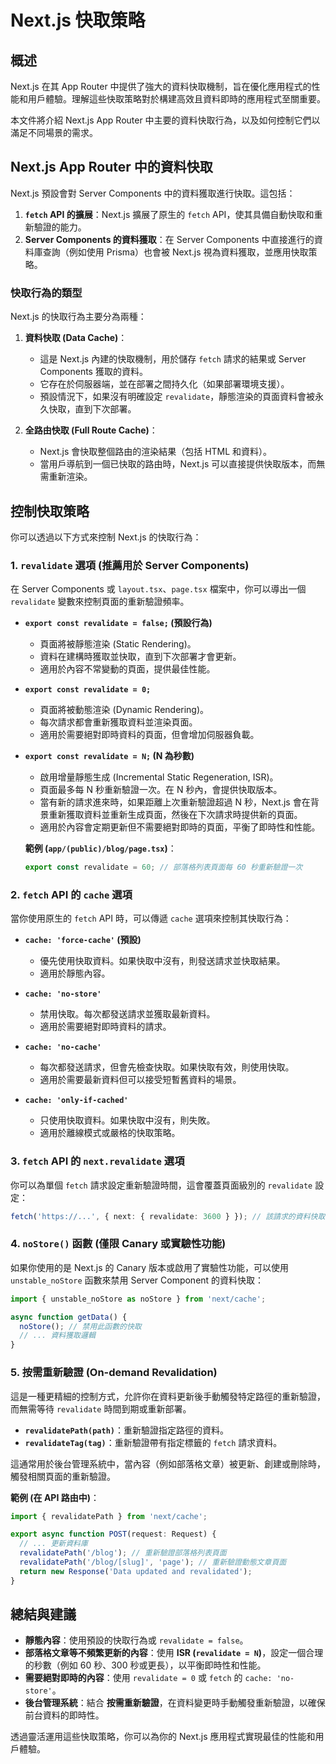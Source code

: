 # Next.js 快取策略

## 概述

Next.js 在其 App Router 中提供了強大的資料快取機制，旨在優化應用程式的性能和用戶體驗。理解這些快取策略對於構建高效且資料即時的應用程式至關重要。

本文件將介紹 Next.js App Router 中主要的資料快取行為，以及如何控制它們以滿足不同場景的需求。

## Next.js App Router 中的資料快取

Next.js 預設會對 Server Components 中的資料獲取進行快取。這包括：

1.  **`fetch` API 的擴展**：Next.js 擴展了原生的 `fetch` API，使其具備自動快取和重新驗證的能力。
2.  **Server Components 的資料獲取**：在 Server Components 中直接進行的資料庫查詢（例如使用 Prisma）也會被 Next.js 視為資料獲取，並應用快取策略。

### 快取行為的類型

Next.js 的快取行為主要分為兩種：

1.  **資料快取 (Data Cache)**：
    *   這是 Next.js 內建的快取機制，用於儲存 `fetch` 請求的結果或 Server Components 獲取的資料。
    *   它存在於伺服器端，並在部署之間持久化（如果部署環境支援）。
    *   預設情況下，如果沒有明確設定 `revalidate`，靜態渲染的頁面資料會被永久快取，直到下次部署。

2.  **全路由快取 (Full Route Cache)**：
    *   Next.js 會快取整個路由的渲染結果（包括 HTML 和資料）。
    *   當用戶導航到一個已快取的路由時，Next.js 可以直接提供快取版本，而無需重新渲染。

## 控制快取策略

你可以透過以下方式來控制 Next.js 的快取行為：

### 1. `revalidate` 選項 (推薦用於 Server Components)

在 Server Components 或 `layout.tsx`、`page.tsx` 檔案中，你可以導出一個 `revalidate` 變數來控制頁面的重新驗證頻率。

*   **`export const revalidate = false;` (預設行為)**
    *   頁面將被靜態渲染 (Static Rendering)。
    *   資料在建構時獲取並快取，直到下次部署才會更新。
    *   適用於內容不常變動的頁面，提供最佳性能。

*   **`export const revalidate = 0;`**
    *   頁面將被動態渲染 (Dynamic Rendering)。
    *   每次請求都會重新獲取資料並渲染頁面。
    *   適用於需要絕對即時資料的頁面，但會增加伺服器負載。

*   **`export const revalidate = N;` (N 為秒數)**
    *   啟用增量靜態生成 (Incremental Static Regeneration, ISR)。
    *   頁面最多每 N 秒重新驗證一次。在 N 秒內，會提供快取版本。
    *   當有新的請求進來時，如果距離上次重新驗證超過 N 秒，Next.js 會在背景重新獲取資料並重新生成頁面，然後在下次請求時提供新的頁面。
    *   適用於內容會定期更新但不需要絕對即時的頁面，平衡了即時性和性能。

    **範例 (`app/(public)/blog/page.tsx`)**：
    ```typescript
    export const revalidate = 60; // 部落格列表頁面每 60 秒重新驗證一次
    ```

### 2. `fetch` API 的 `cache` 選項

當你使用原生的 `fetch` API 時，可以傳遞 `cache` 選項來控制其快取行為：

*   **`cache: 'force-cache'` (預設)**
    *   優先使用快取資料。如果快取中沒有，則發送請求並快取結果。
    *   適用於靜態內容。

*   **`cache: 'no-store'`**
    *   禁用快取。每次都發送請求並獲取最新資料。
    *   適用於需要絕對即時資料的請求。

*   **`cache: 'no-cache'`**
    *   每次都發送請求，但會先檢查快取。如果快取有效，則使用快取。
    *   適用於需要最新資料但可以接受短暫舊資料的場景。

*   **`cache: 'only-if-cached'`**
    *   只使用快取資料。如果快取中沒有，則失敗。
    *   適用於離線模式或嚴格的快取策略。

### 3. `fetch` API 的 `next.revalidate` 選項

你可以為單個 `fetch` 請求設定重新驗證時間，這會覆蓋頁面級別的 `revalidate` 設定：

```typescript
fetch('https://...', { next: { revalidate: 3600 } }); // 該請求的資料快取 1 小時
```

### 4. `noStore()` 函數 (僅限 Canary 或實驗性功能)

如果你使用的是 Next.js 的 Canary 版本或啟用了實驗性功能，可以使用 `unstable_noStore` 函數來禁用 Server Component 的資料快取：

```typescript
import { unstable_noStore as noStore } from 'next/cache';

async function getData() {
  noStore(); // 禁用此函數的快取
  // ... 資料獲取邏輯
}
```

### 5. 按需重新驗證 (On-demand Revalidation)

這是一種更精細的控制方式，允許你在資料更新後手動觸發特定路徑的重新驗證，而無需等待 `revalidate` 時間到期或重新部署。

*   **`revalidatePath(path)`**：重新驗證指定路徑的資料。
*   **`revalidateTag(tag)`**：重新驗證帶有指定標籤的 `fetch` 請求資料。

這通常用於後台管理系統中，當內容（例如部落格文章）被更新、創建或刪除時，觸發相關頁面的重新驗證。

**範例 (在 API 路由中)**：
```typescript
import { revalidatePath } from 'next/cache';

export async function POST(request: Request) {
  // ... 更新資料庫
  revalidatePath('/blog'); // 重新驗證部落格列表頁面
  revalidatePath('/blog/[slug]', 'page'); // 重新驗證動態文章頁面
  return new Response('Data updated and revalidated');
}
```

## 總結與建議

*   **靜態內容**：使用預設的快取行為或 `revalidate = false`。
*   **部落格文章等不頻繁更新的內容**：使用 **ISR (`revalidate = N`)**，設定一個合理的秒數（例如 60 秒、300 秒或更長），以平衡即時性和性能。
*   **需要絕對即時的內容**：使用 `revalidate = 0` 或 `fetch` 的 `cache: 'no-store'`。
*   **後台管理系統**：結合 **按需重新驗證**，在資料變更時手動觸發重新驗證，以確保前台資料的即時性。

透過靈活運用這些快取策略，你可以為你的 Next.js 應用程式實現最佳的性能和用戶體驗。
